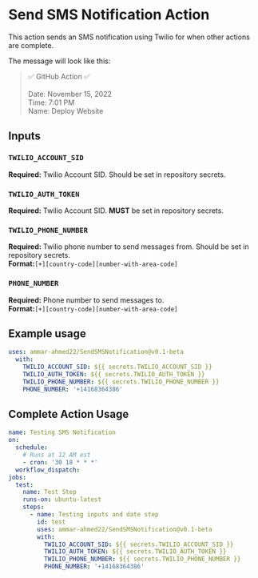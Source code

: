 # Send SMS Notification Action

This action sends an SMS notification using Twilio for when other actions are complete.

The message will look like this:

> ✅ GitHub Action ✅<br/>
> <br/>
> Date: November 15, 2022<br/>
> Time: 7:01 PM<br/>
> Name: Deploy Website

## Inputs

### `TWILIO_ACCOUNT_SID`

**Required:** Twilio Account SID. Should be set in repository secrets.

### `TWILIO_AUTH_TOKEN`

**Required:** Twilio Account SID. **MUST** be set in repository secrets.

### `TWILIO_PHONE_NUMBER`

**Required:** Twilio phone number to send messages from. Should be set in repository secrets. <br/>
**Format:**`[+][country-code][number-with-area-code]`

### `PHONE_NUMBER`

**Required:** Phone number to send messages to. <br/>
**Format:**`[+][country-code][number-with-area-code]`


## Example usage

```yaml
uses: ammar-ahmed22/SendSMSNotification@v0.1-beta
  with:
    TWILIO_ACCOUNT_SID: ${{ secrets.TWILIO_ACCOUNT_SID }}
    TWILIO_AUTH_TOKEN: ${{ secrets.TWILIO_AUTH_TOKEN }}
    TWILIO_PHONE_NUMBER: ${{ secrets.TWILIO_PHONE_NUMBER }}
    PHONE_NUMBER: '+14168364386'
```

## Complete Action Usage
```yaml
name: Testing SMS Notification
on:
  schedule:
    # Runs at 12 AM est
    - cron: '30 18 * * *'
  workflow_dispatch:
jobs:
  test:
    name: Test Step
    runs-on: ubuntu-latest
    steps:
      - name: Testing inputs and date step
        id: test
        uses: ammar-ahmed22/SendSMSNotification@v0.1-beta
        with:
          TWILIO_ACCOUNT_SID: ${{ secrets.TWILIO_ACCOUNT_SID }}
          TWILIO_AUTH_TOKEN: ${{ secrets.TWILIO_AUTH_TOKEN }}
          TWILIO_PHONE_NUMBER: ${{ secrets.TWILIO_PHONE_NUMBER }}
          PHONE_NUMBER: '+14168364386'
```